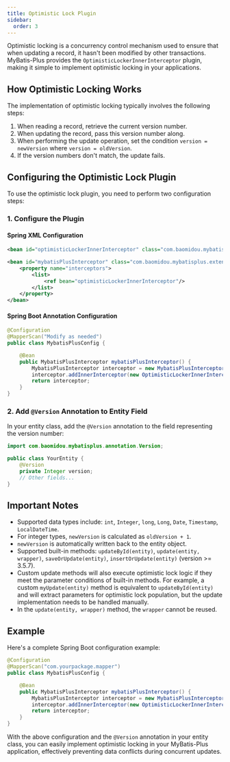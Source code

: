 ```yaml
---
title: Optimistic Lock Plugin
sidebar:
  order: 3
---
```


Optimistic locking is a concurrency control mechanism used to ensure that when updating a record, it hasn't been modified by other transactions. MyBatis-Plus provides the `OptimisticLockerInnerInterceptor` plugin, making it simple to implement optimistic locking in your applications.

## How Optimistic Locking Works

The implementation of optimistic locking typically involves the following steps:

1. When reading a record, retrieve the current version number.
2. When updating the record, pass this version number along.
3. When performing the update operation, set the condition `version = newVersion` where `version = oldVersion`.
4. If the version numbers don't match, the update fails.

## Configuring the Optimistic Lock Plugin

To use the optimistic lock plugin, you need to perform two configuration steps:

### 1. Configure the Plugin

#### Spring XML Configuration

```xml
<bean id="optimisticLockerInnerInterceptor" class="com.baomidou.mybatisplus.extension.plugins.inner.OptimisticLockerInnerInterceptor"/>

<bean id="mybatisPlusInterceptor" class="com.baomidou.mybatisplus.extension.plugins.MybatisPlusInterceptor">
    <property name="interceptors">
        <list>
            <ref bean="optimisticLockerInnerInterceptor"/>
        </list>
    </property>
</bean>
```

#### Spring Boot Annotation Configuration

```java
@Configuration
@MapperScan("Modify as needed")
public class MybatisPlusConfig {

    @Bean
    public MybatisPlusInterceptor mybatisPlusInterceptor() {
        MybatisPlusInterceptor interceptor = new MybatisPlusInterceptor();
        interceptor.addInnerInterceptor(new OptimisticLockerInnerInterceptor());
        return interceptor;
    }
}
```

### 2. Add `@Version` Annotation to Entity Field

In your entity class, add the `@Version` annotation to the field representing the version number:

```java
import com.baomidou.mybatisplus.annotation.Version;

public class YourEntity {
    @Version
    private Integer version;
    // Other fields...
}
```

## Important Notes

- Supported data types include: `int`, `Integer`, `long`, `Long`, `Date`, `Timestamp`, `LocalDateTime`.
- For integer types, `newVersion` is calculated as `oldVersion + 1`.
- `newVersion` is automatically written back to the entity object.
- Supported built-in methods: `updateById(entity)`, `update(entity, wrapper)`, `saveOrUpdate(entity)`, `insertOrUpdate(entity)` (version >= 3.5.7).
- Custom update methods will also execute optimistic lock logic if they meet the parameter conditions of built-in methods. For example, a custom `myUpdate(entity)` method is equivalent to `updateById(entity)` and will extract parameters for optimistic lock population, but the update implementation needs to be handled manually.
- In the `update(entity, wrapper)` method, the `wrapper` cannot be reused.

## Example

Here's a complete Spring Boot configuration example:

```java
@Configuration
@MapperScan("com.yourpackage.mapper")
public class MybatisPlusConfig {

    @Bean
    public MybatisPlusInterceptor mybatisPlusInterceptor() {
        MybatisPlusInterceptor interceptor = new MybatisPlusInterceptor();
        interceptor.addInnerInterceptor(new OptimisticLockerInnerInterceptor());
        return interceptor;
    }
}
```

With the above configuration and the `@Version` annotation in your entity class, you can easily implement optimistic locking in your MyBatis-Plus application, effectively preventing data conflicts during concurrent updates.
